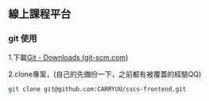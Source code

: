 ## 線上課程平台


### git 使用

1.下載[Git - Downloads (git-scm.com)](https://git-scm.com/downloads)

2.clone專案，(自己的先備份一下，之前都有被覆蓋的經驗QQ)

```Bash
git clone git@github.com:CARRYUU/sscs-frontend.git
```
